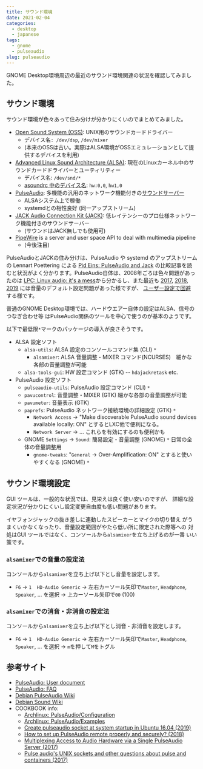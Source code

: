 ```yaml
---
title: サウンド環境
date: 2021-02-04
categories:
  - desktop
  - japanese
tags:
  - gnome
  - pulseaudio
slug: pulseaudio
---
```


GNOME Desktop環境周辺の最近のサウンド環境関連の状況を確認してみました。

## サウンド環境

サウンド環境が色々あって住み分けが分かりにくいのでまとめてみました。

* [Open Sound System (OSS)](https://en.wikipedia.org/wiki/Open_Sound_System):
  UNIX用のサウンドカードドライバー
  * デバイス名`: /dev/dsp`, `/dev/mixer`
  * (本来のOSSは古い。実際はALSA環境がOSSエミュレーションとして提供するデバイスを利用)
* [Advanced Linux Sound Architecture (ALSA)](https://en.wikipedia.org/wiki/Advanced_Linux_Sound_Architecture):
  現在のLinuxカーネル中のサウンドカードドライバーとユーティリティー
  * デバイス名: `/dev/snd/*`
  * [asoundrc 中のデバイス名](https://www.alsa-project.org/main/index.php/Asoundrc): `hw:0,0`, `hw1,0`
* [PulseAudio](https://en.wikipedia.org/wiki/PulseAudio):
  多機能の汎用のネットワーク機能付きの[サウンドサーバー](https://www.freedesktop.org/wiki/Software/PulseAudio/)
  * ALSAシステム上で稼働
  * systemdとの相性良好 (同一アップストリーム)
* [JACK Audio Connection Kit (JACK)](https://en.wikipedia.org/wiki/JACK_Audio_Connection_Kit):
  低レイテンシーのプロ仕様ネットワーク機能付きのサウンドサーバー
  * (サウンドはJACK無しでも使用可)
* [PipeWire](https://en.wikipedia.org/wiki/PipeWire) is a server and user space API to deal with multimedia pipeline
  * (今後注目)

PulseAudioとJACKの住み分けは、PulseAudio や systemd のアップストリームの Lennart Poettering による
[Pid Eins: PulseAudio and Jack](http://0pointer.net/blog/projects/when-pa-and-when-not.html)
の比較記事を読むと状況がよく分かります。PulseAudio自体は、2008年ごろは色々問題があったのは
[LPC: Linux audio: it's a mess](https://lwn.net/Articles/299211/)から分かるし、また最近も
[2017](https://moral.net.au/writing/2017/07/23/pulseaudio/),
[2018](https://www.eigenmagic.com/2018/04/16/fixed-zoom-resets-pulseaudio-volume-to-max-with-flat-volumes/),
[2019](https://200ok.ch/posts/2019-05-20_disable_flatvolume_for_pulseaudio.html)
には音量のデフォルト設定問題があった様ですが、
[ユーザー設定で回避](https://wiki.debian.org/PulseAudio#Sound_level_is_low_or_suddenly_becomes_too_loud)
する様です。

普通のGNOME Desktop環境では、ハードウエアー自体の設定はALSA、信号のつなぎ合わせ等
はPulseAudio関係のツールを中心で使うのが基本のようです。

以下で最低限`*`マークのパッケージの導入が良さそうです。

* ALSA 設定ソフト
  * `alsa-utils`: ALSA 設定のコンソールコマンド集 (CLI) `*`
    * `alsamixer`: ALSA 音量調整・MIXER コマンド(NCURSES)　細かな各部の音量調整が可能
  * `alsa-tools-gui`: HW 設定コマンド (GTK) -- `hdajackretask` etc.
* PulseAudio 設定ソフト
  * `pulseaudio-utils`: PulseAudio 設定コマンド (CLI) `*`
  * `pavucontrol`: 音量調整・MIXER (GTK)  細かな各部の音量調整が可能
  * `pavumeter`: 音量表示 (GTK)
  * `paprefs`: PulseAudio ネットワーク接続環境の詳細設定 (GTK) `*`
    * `Network Access` -> "Make discoverable PulseAudio sound devices available
      locally: ON" とするとLXC他で便利になる。
    * `Network Server` -> ... これらを有効にするのも便利かも
  * GNOME `Settings` -> `Sound`: 簡易設定・音量調整 (GNOME) `*` 日常の全体の音量調整用
    * `gnome-tweaks`: "`General` -> Over-Amplification: ON" とすると使いやすくなる (GNOME) `*`

## サウンド環境設定

GUI ツールは、一般的な状況では、見栄えは良く使い安いのですが、
詳細な設定状況が分かりにくいし設定変更自由度も低い問題があります。

イヤフォンジャックの抜き差しに連動したスピーカーとマイクの切り替え
がうまくいかなくなったり、音量設定範囲がやたら低い所に限定された際等への
対処はGUI ツールではなく、コンソールから`alsamixer`を立ち上げるのが一番
いい策です。

### `alsamixer`での音量の設定法

コンソールから`alsamixer`を立ち上げ以下とし音量を設定します。
 * `F6` -> `1  HD-Audio Generic` -> 左右カーソール矢印で`Master`, `Headphone`, `Speaker`, ... を選択 -> 上カーソール矢印で`00` (100)

### `alsamixer`での消音・非消音の設定法

コンソールから`alsamixer`を立ち上げ以下とし消音・非消音を設定します。
 * `F6` -> `1  HD-Audio Generic` -> 左右カーソール矢印で`Master`, `Headphone`, `Speaker`, ... を選択 -> `m`を押して`M`をトグル

## 参考サイト

* [PulseAudio: User document](https://www.freedesktop.org/wiki/Software/PulseAudio/Documentation/User/)
* [PulseAudio: FAQ](https://www.freedesktop.org/wiki/Software/PulseAudio/FAQ/)
* [Debian PulseAudio Wiki](https://wiki.debian.org/PulseAudio)
* [Debian Sound Wiki](https://wiki.debian.org/Sound)
* COOKBOOK info:
  * [Archlinux: PulseAudio/Configuration](https://wiki.archlinux.org/index.php/PulseAudio/Configuration)
  * [Archlinux: PulseAudio/Examples](https://wiki.archlinux.org/index.php/PulseAudio/Examples)
  * [Create pulseaudio socket at system startup in Ubuntu 16.04 (2019)](https://askubuntu.com/questions/1123375/create-pulseaudio-socket-at-system-startup-in-ubuntu-16-04)
  * [How to set up PulseAudio remote properly and securely? (2018)](https://unix.stackexchange.com/questions/470961/how-to-set-up-pulseaudio-remote-properly-and-securely)
  * [Multiplexing Access to Audio Hardware via a Single PulseAudio Server (2017)](https://gist.github.com/Earnestly/4acc782087c0a9d9db58)
  * [Pulse audio's UNIX sockets and other questions about pulse and containers (2017)](https://lists.freedesktop.org/archives/pulseaudio-discuss/2017-February/027580.html)

<!-- vim: se ai tw=79: -->
